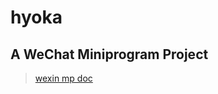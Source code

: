 # hyoka

## A WeChat Miniprogram Project

> [wexin mp doc](https://developers.weixin.qq.com/miniprogram/dev/index.html)